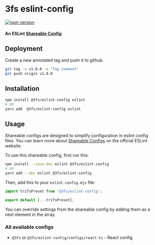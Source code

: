 # 3fs eslint-config

[![npm version](https://badge.fury.io/js/@3fs%2Feslint-config.svg)](https://badge.fury.io/js/@3fs%2Feslint-config)

#### An ESLint [Shareable Config](https://eslint.org/docs/latest/extend/shareable-configs)

## Deployment

Create a new annotated tag and push it to github.

```sh
git tag -a v1.0.0 -m "Tag comment"
git push origin v1.0.0
```

## Installation

```sh
npm install @3fs/eslint-config eslint
# OR
yarn add  @3fs/eslint-config eslint
```

## Usage

Shareable configs are designed to simplify configuration in eslint config files.
You can learn more about
[Shareable Configs](https://eslint.org/docs/latest/extend/shareable-configs) on the official ESLint website.

To use this shareable config, first run this:

```sh
npm install --save-dev eslint @3fs/eslint-config
# OR
yarn add --dev eslint @3fs/eslint-config
```

Then, add this to your `eslint.config.mjs` file:

```js
import trifsPreset from '@3fs/eslint-config';

export default [...trifsPreset];
```

You can override settings from the shareable config by adding them as a next element in the array.

### All available configs

- `@3fs` or `@3fs/eslint-config/configs/react-ts` - React config
